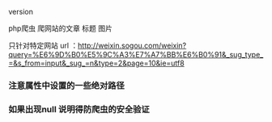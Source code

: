 version

php爬虫  爬网站的文章 标题 图片

只针对特定网站
url ：http://weixin.sogou.com/weixin?query=%E6%9D%B0%E5%9C%A3%E7%A7%BB%E6%B0%91&_sug_type_=&s_from=input&_sug_=n&type=2&page=10&ie=utf8

### 注意属性中设置的一些绝对路径

###  如果出现null  说明得防爬虫的安全验证